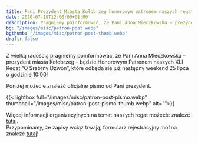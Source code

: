 ```yaml
---
title: Pani Prezydent Miasta Kołobrzeg honorowym patronem naszych regat
date: 2020-07-19T12:00:00+01:00
description: Pragniemy poinformować, że Pani Anna Mieczkowska – prezydent miasta Kołobrzeg – będzie Honorowym Patronem naszych XLI Regat “O Srebrny Dzwon”, które odbędą się 25 lipca.
bg: "/images/misc/patron-post.webp"
bgthumb: "/images/misc/patron-post-thumb.webp"
draft: false
---
```


Z wielką radością pragniemy poinformować, że Pani Anna Mieczkowska – prezydent miasta Kołobrzeg – będzie Honorowym Patronem naszych XLI Regat “O Srebrny Dzwon”, które odbędą się już następny weekend 25 lipca o godzinie 10:00!

Poniżej możecie znaleźć oficjalne pismo od Pani prezydent.

{{< lightbox full="/images/misc/patron-post-pismo.webp" thumbnail="/images/misc/patron-post-pismo-thumb.webp" alt="">}}

Więcej informacji organizacyjnych na temat naszych regat możecie znaleźć [tutaj](https://klubmorski.pl/aktualnosci/xli-regaty-o-srebrny-dzwon/).\
Przypominamy, że zapisy wciąż trwają, formularz rejestracyjny można znaleźć [tutaj](https://klubmorski.pl/formularz-regaty-xli-o-srebrny-dzwon/)!
